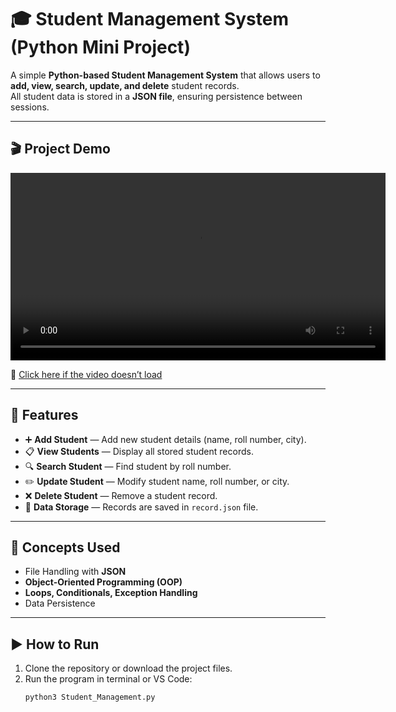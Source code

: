 # 🎓 Student Management System (Python Mini Project)

A simple **Python-based Student Management System** that allows users to **add, view, search, update, and delete** student records.  
All student data is stored in a **JSON file**, ensuring persistence between sessions.

---
## 🎬 Project Demo

<video src="https://raw.githubusercontent.com/docodeawais/Students_Management/main/Student_Management.webm" 
       controls 
       width="600">
</video>

🎥 [Click here if the video doesn’t load](https://raw.githubusercontent.com/docodeawais/Students_Management/main/Student_Management.webm)


---

## 🚀 Features
- ➕ **Add Student** — Add new student details (name, roll number, city).  
- 📋 **View Students** — Display all stored student records.  
- 🔍 **Search Student** — Find student by roll number.  
- ✏️ **Update Student** — Modify student name, roll number, or city.  
- ❌ **Delete Student** — Remove a student record.  
- 💾 **Data Storage** — Records are saved in `record.json` file.

---

## 🧠 Concepts Used
- File Handling with **JSON**  
- **Object-Oriented Programming (OOP)**  
- **Loops, Conditionals, Exception Handling**  
- Data Persistence  


---

## ▶️ How to Run
1. Clone the repository or download the project files.  
2. Run the program in terminal or VS Code:
   ```bash
   python3 Student_Management.py

